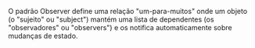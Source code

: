 O padrão Observer define uma relação "um-para-muitos" onde um objeto (o "sujeito" ou "subject") 
mantém uma lista de dependentes (os "observadores" ou "observers") e os notifica automaticamente sobre mudanças de estado.